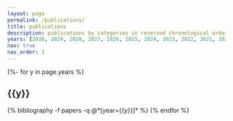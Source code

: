 ```yaml
---
layout: page
permalink: /publications/
title: publications
description: publications by categories in reversed chronological order. generated by jekyll-scholar.<br/>†:equal contribution, *:corresponding author
years: [2030, 2029, 2028, 2027, 2026, 2025, 2024, 2023, 2022, 2021, 2020, 2019] # [1967, 1956, 1950, 1935, 1905]
nav: true
nav_order: 1
---
```

<!-- _pages/publications.md -->
<div class="publications">

{%- for y in page.years %}
  <h2 class="year">{{y}}</h2>
  {% bibliography -f papers -q @*[year={{y}}]* %}
{% endfor %}

</div>
